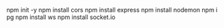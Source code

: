 npm init -y
npm install cors
npm install express
npm install nodemon
npm i pg
npm install ws
npm install socket.io


